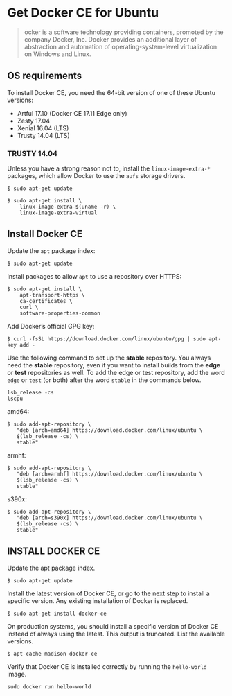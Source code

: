 # Get Docker CE for Ubuntu
> ocker is a software technology providing containers, promoted by the company Docker, Inc. Docker provides an additional layer of abstraction and automation of operating-system-level virtualization on Windows and Linux.

## OS requirements
To install Docker CE, you need the 64-bit version of one of these Ubuntu versions:

- Artful 17.10 (Docker CE 17.11 Edge only)
- Zesty 17.04
- Xenial 16.04 (LTS)
- Trusty 14.04 (LTS)


### TRUSTY 14.04
Unless you have a strong reason not to, install the `linux-image-extra-*` packages, which allow Docker to use the `aufs` storage drivers.

```
$ sudo apt-get update

$ sudo apt-get install \
    linux-image-extra-$(uname -r) \
    linux-image-extra-virtual
```    

## Install Docker CE
Update the `apt` package index:

```
$ sudo apt-get update
```

Install packages to allow `apt` to use a repository over HTTPS:

```
$ sudo apt-get install \
    apt-transport-https \
    ca-certificates \
    curl \
    software-properties-common
```

Add Docker’s official GPG key:

```
$ curl -fsSL https://download.docker.com/linux/ubuntu/gpg | sudo apt-key add -
```

Use the following command to set up the **stable** repository. You always need the **stable** repository, even if you want to install builds from the **edge** or **test** repositories as well. To add the edge or test repository, add the word `edge` or `test` (or both) after the word `stable` in the commands below.

```
lsb_release -cs
lscpu
```

amd64:

```
$ sudo add-apt-repository \
   "deb [arch=amd64] https://download.docker.com/linux/ubuntu \
   $(lsb_release -cs) \
   stable"
```   

armhf:

```
$ sudo add-apt-repository \
   "deb [arch=armhf] https://download.docker.com/linux/ubuntu \
   $(lsb_release -cs) \
   stable"
```
   
s390x:

```
$ sudo add-apt-repository \
   "deb [arch=s390x] https://download.docker.com/linux/ubuntu \
   $(lsb_release -cs) \
   stable"
```   


## INSTALL DOCKER CE
Update the apt package index.

```
$ sudo apt-get update
```

Install the latest version of Docker CE, or go to the next step to install a specific version. Any existing installation of Docker is replaced.

```
$ sudo apt-get install docker-ce
```

On production systems, you should install a specific version of Docker CE instead of always using the latest. This output is truncated. List the available versions.

```
$ apt-cache madison docker-ce
```

Verify that Docker CE is installed correctly by running the `hello-world` image.

```
sudo docker run hello-world
```